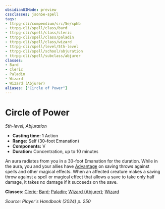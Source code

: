 ```yaml
---
obsidianUIMode: preview
cssclasses: json5e-spell
tags:
- ttrpg-cli/compendium/src/5e/xphb
- ttrpg-cli/spell/class/bard
- ttrpg-cli/spell/class/cleric
- ttrpg-cli/spell/class/paladin
- ttrpg-cli/spell/class/wizard
- ttrpg-cli/spell/level/5th-level
- ttrpg-cli/spell/school/abjuration
- ttrpg-cli/spell/subclass/abjurer
classes:
- Bard
- Cleric
- Paladin
- Wizard
- Wizard (Abjurer)
aliases: ["Circle of Power"]
---
```

# Circle of Power
*5th-level, Abjuration*  


- **Casting time:** 1 Action
- **Range:** Self (30-foot Emanation)
- **Components:** V
- **Duration:** Concentration, up to 10 minutes

An aura radiates from you in a 30-foot Emanation for the duration. While in the aura, you and your allies have [Advantage](3-Mechanics/CLI/rules/variant-rules/advantage-xphb.md) on saving throws against spells and other magical effects. When an affected creature makes a saving throw against a spell or magical effect that allows a save to take only half damage, it takes no damage if it succeeds on the save.

**Classes**: [Cleric](3-Mechanics/CLI/lists/list-spells-classes-cleric.md); [Bard](3-Mechanics/CLI/lists/list-spells-classes-bard.md); [Paladin](3-Mechanics/CLI/lists/list-spells-classes-paladin.md); [Wizard (Abjurer)](3-Mechanics/CLI/lists/list-spells-classes-wizard-xphb-abjurer-xphb.md "subclass=XPHB;class=XPHB"); [Wizard](3-Mechanics/CLI/lists/list-spells-classes-wizard.md)

*Source: Player's Handbook (2024) p. 250*